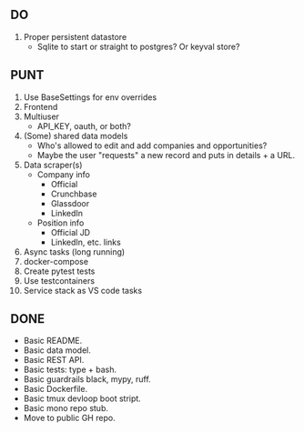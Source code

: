 ## DO ##
1. Proper persistent datastore
    * Sqlite to start or straight to postgres? Or keyval store?

## PUNT ##
1. Use BaseSettings for env overrides
2. Frontend
3. Multiuser
    * API_KEY, oauth, or both?
4. (Some) shared data models
    * Who's allowed to edit and add companies and opportunities?
    * Maybe the user "requests" a new record and puts in details + a URL.
5. Data scraper(s)
    * Company info
        * Official
        * Crunchbase
        * Glassdoor
        * LinkedIn
    * Position info
        * Official JD
        * LinkedIn, etc. links
6. Async tasks (long running)
7. docker-compose
8. Create pytest tests
9. Use testcontainers
10. Service stack as VS code tasks

## DONE ##
* Basic README.
* Basic data model.
* Basic REST API.
* Basic tests: type + bash.
* Basic guardrails black, mypy, ruff.
* Basic Dockerfile.
* Basic tmux devloop boot stript.
* Basic mono repo stub.
* Move to public GH repo.
